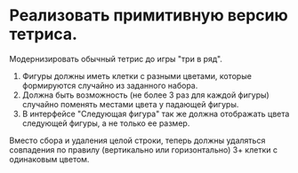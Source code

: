 ﻿# Реализовать примитивную версию тетриса.

Модернизировать обычный тетрис до игры "три в  ряд".

1. Фигуры должны иметь клетки с разными цветами, которые формируются случайно из заданного набора.
2. Должна быть возможность (не более 3 раз для каждой фигуры) случайно поменять местами цвета у падающей фигуры.
3. В интерфейсе "Следующая фигура" так же должна отображать цвета следующей фигуры, а не только ее размер.

Вместо сбора и удаления целой строки, теперь должны удаляться совпадения по правилу (вертикально или горизонтально) 3+ клетки с одинаковым цветом.